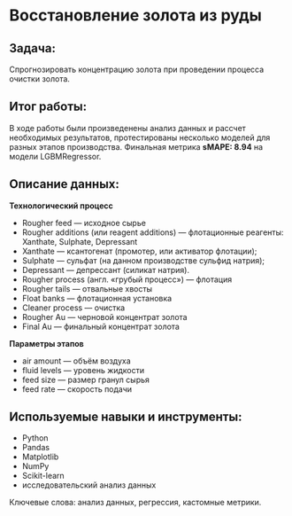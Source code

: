 # Восстановление золота из руды

## Задача:
Спрогнозировать концентрацию золота при проведении процесса очистки золота.

## Итог работы:
В ходе работы были произведенены анализ данных и рассчет необходимых результатов, протестированы несколько моделей для разных этапов производства. Финальная метрика **sMAPE: 8.94** на модели LGBMRegressor.

## Описание данных:

**Технологический процесс**

- Rougher feed — исходное сырье
- Rougher additions (или reagent additions) — флотационные реагенты: Xanthate, Sulphate, Depressant
- Xanthate — ксантогенат (промотер, или активатор флотации);
- Sulphate — сульфат (на данном производстве сульфид натрия);
- Depressant — депрессант (силикат натрия).
- Rougher process (англ. «грубый процесс») — флотация
- Rougher tails — отвальные хвосты
- Float banks — флотационная установка
- Cleaner process — очистка
- Rougher Au — черновой концентрат золота
- Final Au — финальный концентрат золота

**Параметры этапов**
- air amount — объём воздуха
- fluid levels — уровень жидкости
- feed size — размер гранул сырья
- feed rate — скорость подачи

## Используемые навыки и инструменты:
- Python
- Pandas
- Matplotlib
- NumPy
- Scikit-learn
- исследовательский анализ данных

Ключевые слова: анализ данных, регрессия, кастомные метрики.
